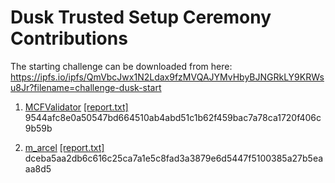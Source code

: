 # Dusk Trusted Setup Ceremony Contributions

The starting challenge can be downloaded from here: https://ipfs.io/ipfs/QmVbcJwx1N2Ldax9fzMVQAJYMvHbyBJNGRkLY9KRWsu8Jr?filename=challenge-dusk-start

1. [MCFValidator](./0001/) [[report.txt]](./0001/report.txt) 9544afc8e0a50547bd664510ab4abd51c1b62f459bac7a78ca1720f406c9b59b

2. [m_arcel](./0002/) [[report.txt]](./0002/report.txt) dceba5aa2db6c616c25ca7a1e5c8fad3a3879e6d5447f5100385a27b5eaaa8d5
